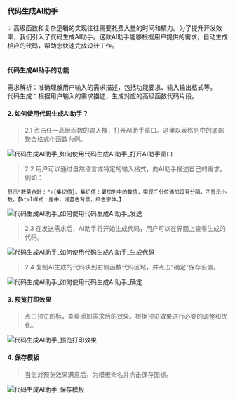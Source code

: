 <h5 id="start"></h5>

### 代码生成AI助手

<aside>
💡 高级函数和复杂逻辑的实现往往需要耗费大量的时间和精力。为了提升开发效率，我们引入了代码生成AI助手。这款AI助手能够根据用户提供的需求，自动生成相应的代码，帮助您快速完成设计工作。
</aside>
<br>

#### **代码生成AI助手的功能**
需求解析：准确理解用户输入的需求描述，包括功能要求、输入输出格式等。<br/>
代码生成：根据用户输入的需求描述，生成对应的高级函数代码片段。<br/>

#### **2. 如何使用代码生成AI助手？**

> 2.1 点击任一高级函数的输入框，打开AI助手窗口。这里以表格列中的底部聚合格式化函数为例。

![代码生成AI助手_如何使用代码生成AI助手_打开AI助手窗口](../_images/zh-cn/代码生成AI助手_如何使用代码生成AI助手_打开AI助手窗口.gif)

> 2.2 用户可以通过自然语言或特定的输入格式，向AI助手描述自己的需求。例如：
```
显示"数量合計："+{集记值}。集记值：累加列中的数值，实现千分位添加逗号分隔，不显示小数。【html样式：居中，浅蓝色背景，红色字体。】
```

![代码生成AI助手_如何使用代码生成AI助手_发送](../_images/zh-cn/代码生成AI助手_如何使用代码生成AI助手_发送.png)

> 2.3 在发送需求后，AI助手将开始生成代码，用户可以在界面上查看生成的代码。

![代码生成AI助手_如何使用代码生成AI助手_生成代码](../_images/zh-cn/代码生成AI助手_如何使用代码生成AI助手_生成代码.png)

> 2.4 复制AI生成的代码块到右侧函数代码区域，并点击"确定"保存设置。

![代码生成AI助手_如何使用代码生成AI助手_确定](../_images/zh-cn/代码生成AI助手_如何使用代码生成AI助手_确定.gif)

#### 3. 预览打印效果
> 点击预览图标，查看添加需求后的效果。根据预览效果进行必要的调整和优化。

![代码生成AI助手_预览打印效果](../_images/zh-cn/代码生成AI助手_预览打印效果.gif)

#### 4. 保存模板
> 当您对预览效果满意后，为模板命名并点击保存图标。

![代码生成AI助手_保存模板](../_images/zh-cn/代码生成AI助手_保存模板.png)